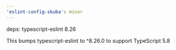 ```yaml
---
'eslint-config-skuba': minor
---
```


deps: typescript-eslint 8.26

This bumps typescript-eslint to ^8.26.0 to support TypeScript 5.8
